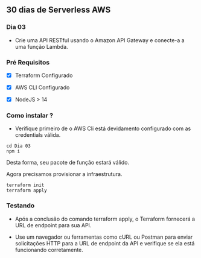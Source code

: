 
## 30 dias de Serverless AWS

  

### Dia 03

- Crie uma API RESTful usando o Amazon API Gateway e conecte-a a uma função Lambda.
  

### Pré Requisitos

- [x] Terraform Configurado

- [x] AWS CLI Configurado

- [x] NodeJS > 14

### Como instalar ?
- Verifique primeiro de o AWS Cli está devidamento configurado com as credentials válida.

```  
cd Dia 03
npm i
```
Desta forma, seu pacote de função estará válido.

Agora precisamos provisionar a infraestrutura.
```  
terraform init
terraform apply
```

### Testando 
- Após a conclusão do comando terraform apply, o Terraform fornecerá a URL de endpoint para sua API.

- Use um navegador ou ferramentas como cURL ou Postman para enviar solicitações HTTP para a URL de endpoint da API e verifique se ela está funcionando corretamente.